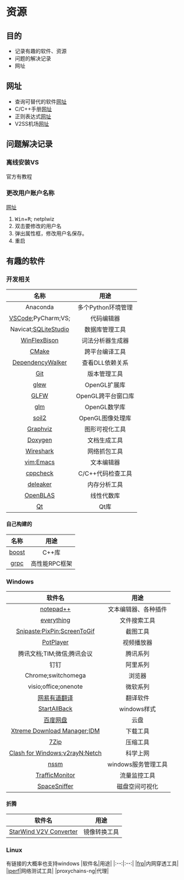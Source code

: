 # 资源
## 目的
*   记录有趣的软件、资源
*   问题的解决记录
*   网址

## 网址
*   查询可替代的软件[网址](https://alternativeto.net/)
*   C/C++手册[网址](https://zh.cppreference.com/w/%E9%A6%96%E9%A1%B5)
*   正则表达式[网址](https://gitee.com/fanych/learn-regex/blob/master/translations/README-cn.md)
*   V2SS机场[网址](https://shop.v2ss.bid/)

## 问题解决记录
### 离线安装VS
官方有教程
### 更改用户账户名称
[网址](https://blog.csdn.net/weixin_44198965/article/details/115689689)
1.  <kbd>Win</kbd>+<kbd>R</kbd>; netplwiz
1.  双击要修改的用户名
1.  弹出属性框，修改用户名保存。
1.  重启


## 有趣的软件
### 开发相关
|名称|用途|
|:--:|:--:|
|Anaconda|多个Python环境管理|
|[VSCode](https://code.visualstudio.com/);PyCharm;VS;|代码编辑器|
|Navicat;[SQLiteStudio](https://github.com/pawelsalawa/sqlitestudio/releases)|数据库管理工具|
|[WinFlexBison](https://github.com/lexxmark/winflexbison/releases)|词法分析器生成器|
|[CMake](https://cmake.org/download/)|跨平台编译工具|
|[DependencyWalker](https://www.dependencywalker.com/)|查看DLL依赖关系|
|[Git]()|版本管理工具|
|[glew](https://glew.sourceforge.net/)|OpenGL扩展库|
|[GLFW](https://www.glfw.org/)|OpenGL跨平台窗口库|
|[glm](https://github.com/g-truc/glm/releases/)|OpenGL数学库|
|[soil2](https://github.com/SpartanJ/SOIL2)|OpenGL图像处理库|
|[Graphviz](https://graphviz.org/download/)|图形可视化工具|
|[Doxygen](https://www.doxygen.nl/download.html)|文档生成工具|
|[Wireshark](https://www.wireshark.org/download.html)|网络抓包工具|
|[vim](https://www.vim.org/download.php);[Emacs](https://www.gnu.org/software/emacs/)|文本编辑器|
|[cppcheck](https://cppcheck.sourceforge.io/)|C/C++代码检查工具|
|[deleaker](https://www.deleaker.com/download.html)|内存分析工具|
|[OpenBLAS](https://github.com/OpenMathLib/OpenBLAS/releases)|线性代数库|
|[Qt](https://www.qt.io/download-qt-installer-oss)|Qt库|

#### 自己构建的
|名称|用途|
|:--:|:--:|
|[boost](https://www.boost.org/users/download/)|C++库|
|[grpc](https://grpc.io/)|高性能RPC框架|

### Windows
|软件名|用途|
|:--:|:--:|
|[notepad++](https://notepad-plus-plus.org/downloads/)|文本编辑器、各种插件|
|[everything](https://www.voidtools.com/downloads/)|文件搜索工具|
|[Snipaste](https://zh.snipaste.com/download.html);[PixPin](https://pixpinapp.com/);[ScreenToGif](https://www.screentogif.com/downloads)|截图工具|
|[PotPlayer](https://potplayer.daum.net/)|视频播放器|
|腾讯文档;TIM;微信;腾讯会议|腾讯系列|
|钉钉|阿里系列|
|Chrome;switchomega|浏览器|
|visio;office;onenote|微软系列|
|[网易有道翻译](https://fanyi.youdao.com/download-Windows)|翻译软件|
|[StartAllBack](https://www.startallback.com/)|windows样式|
|[百度网盘](https://pan.baidu.com/download)|云盘|
|[Xtreme Download Manager](https://xtremedownloadmanager.com/#downloads);[IDM](https://www.internetdownloadmanager.com/download.html)|下载工具|
|[7Zip](https://www.7-zip.org/)|压缩工具|
|[Clash for Windows](https://www.clashforwindows.net/);[v2rayN](https://github.com/2dust/v2rayn/releases);[Netch](https://github.com/netchx/netch/releases)|科学上网|
|[nssm](https://nssm.cc/download)|windows服务管理工具|
|[TrafficMonitor](https://github.com/zhongyang219/TrafficMonitor/releases)|流量监控工具|
|[SpaceSniffer](https://github.com/redtrillix/SpaceSniffer/releases)|磁盘空间可视化|
#### 折腾
|软件名|用途|
|:--:|:--:|
|[StarWind V2V Converter](https://www.starwindsoftware.com/starwind-v2v-converter)|镜像转换工具|


### Linux
有链接的大概率也支持windows
|软件名|用途|
|:--:|:--:|
|[frp](https://github.com/fatedier/frp)|内网穿透工具|
|[iperf](https://iperf.fr/iperf-download.php)|网络测试工具|
|proxychains-ng|代理|












